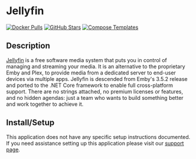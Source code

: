 # Jellyfin

[![Docker Pulls](https://img.shields.io/docker/pulls/linuxserver/jellyfin?style=flat-square&color=607D8B&label=docker%20pulls&logo=docker)](https://hub.docker.com/r/linuxserver/jellyfin)
[![GitHub Stars](https://img.shields.io/github/stars/linuxserver/docker-jellyfin?style=flat-square&color=607D8B&label=github%20stars&logo=github)](https://github.com/linuxserver/docker-jellyfin)
[![Compose Templates](https://img.shields.io/static/v1?style=flat-square&color=607D8B&label=compose&message=templates)](https://github.com/GhostWriters/DockSTARTer/tree/main/compose/.apps/jellyfin)

## Description

[Jellyfin](http://jellyfin.org/) is a free software media system that puts you
in control of managing and streaming your media. It is an alternative to the
proprietary Emby and Plex, to provide media from a dedicated server to end-user
devices via multiple apps. Jellyfin is descended from Emby's 3.5.2 release and
ported to the .NET Core framework to enable full cross-platform support. There
are no strings attached, no premium licenses or features, and no hidden agendas:
just a team who wants to build something better and work together to achieve it.

## Install/Setup

This application does not have any specific setup instructions documented. If
you need assistance setting up this application please visit our
[support page](https://dockstarter.com/basics/support/).
